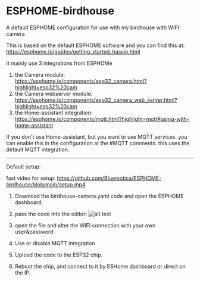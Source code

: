 # ESPHOME-birdhouse
A default ESPHOME configuration for use with my birdhouse with WIFI camera

This is based on the default ESPHOME software and you can find this at: https://esphome.io/guides/getting_started_hassio.html

It mainly use 3 integrations from ESPHOMe

1) the Camera module: https://esphome.io/components/esp32_camera.html?highlight=esp32%20cam
2) the Camera webserver module: https://esphome.io/components/esp32_camera_web_server.html?highlight=esp32%20cam
3) the Home-assistant integration: https://esphome.io/components/mqtt.html?highlight=mqtt#using-with-home-assistant

If you don't use Home-assistant, but you want to use MQTT services. you can enable this in the configuration at the #MQTT comments.
this uses the default MQTT integration.

---------

Default setup:

fast video for setup: https://github.com/Bluemotica/ESPHOME-birdhouse/blob/main/setup.mp4


1) Download the birdhouse-camera.yaml code and open the ESPHOME dashboard.
2) pass the code into the editor: ![alt text](https://github.com/Bluemotica/ESPHOME-birdhouse/blob/main/setup.gif)

2) open the file and alter the WIFI connection with your own user&password
3) Use or disable MQTT integration
4) Upload the code to the ESP32 chip.
4) Reboot the chip, and connect to it by ESHome dashboard or direct on the IP.



